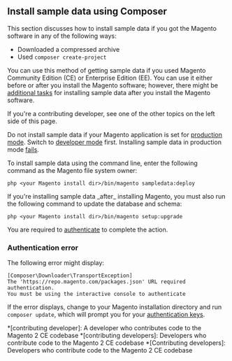 <div markdown="1">

## Install sample data using Composer
This section discusses how to install sample data if you got the Magento software in any of the following ways:

*   Downloaded a compressed archive
*   Used `composer create-project`

You can use this method of getting sample data if you used Magento Community Edition (CE) or Enterprise Edition (EE). You can use it either before or after you install the Magento software; however, there might be [additional tasks]({{page.baseurl}}install-gde/install/sample-data.html) for installing sample data after you install the Magento software.

If you're a contributing developer, see one of the other topics on the left side of this page.

<div class="bs-callout bs-callout-warning">
    <p>Do not install sample data if your Magento application is set for <a href="{{ page.baseurl }}config-guide/bootstrap/magento-modes.html#mode-production">production mode</a>. Switch to <a href="{{ page.baseurl }}config-guide/bootstrap/magento-modes.html#mode-developer">developer mode</a> first. Installing sample data in production mode <a href="{{ page.baseurl }}install-gde/trouble/tshoot_sample-data.html#trouble-samp-prod">fails</a>.</p>
</div>

To install sample data using the command line, enter the following command as the Magento file system owner:

    php <your Magento install dir>/bin/magento sampledata:deploy

<div class="bs-callout bs-callout-warning" markdown="1">
If you're installing sample data _after_ installing Magento, you must also run the following command to update the database and schema:

	php <your Magento install dir>/bin/magento setup:upgrade
</div>

You are required to <a href="{{page.baseurl}}install-gde/prereq/connect-auth.html">authenticate</a> to complete the action.

### Authentication error

The following error might display:

    [Composer\Downloader\TransportException]
    The 'https://repo.magento.com/packages.json' URL required authentication.
    You must be using the interactive console to authenticate

If the error displays, change to your Magento installation directory and run `composer update`, which will prompt you for your <a href="{{page.baseurl}}install-gde/prereq/connect-auth.html">authentication keys</a>.

<!-- ABBREVIATIONS -->

*[contributing developer]: A developer who contributes code to the Magento 2 CE codebase
*[contributing developers]: Developers who contribute code to the Magento 2 CE codebase
*[Contributing developers]: Developers who contribute code to the Magento 2 CE codebase
